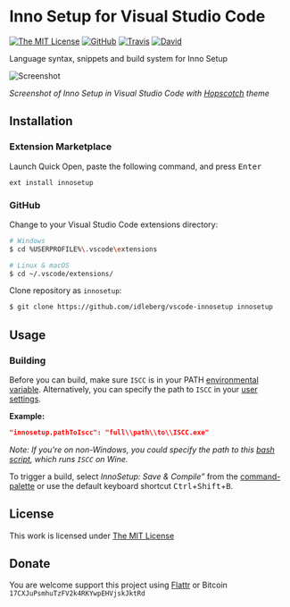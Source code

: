 # Inno Setup for Visual Studio Code

[![The MIT License](https://img.shields.io/badge/license-MIT-orange.svg?style=flat-square)](http://opensource.org/licenses/MIT)
[![GitHub](https://img.shields.io/github/release/idleberg/vscode-innosetup.svg?style=flat-square)](https://github.com/idleberg/vscode-innosetup/releases)
[![Travis](https://img.shields.io/travis/idleberg/vscode-innosetup.svg?style=flat-square)](https://travis-ci.org/idleberg/vscode-innosetup)
[![David](https://img.shields.io/david/dev/idleberg/vscode-innosetup.svg?style=flat-square)](https://david-dm.org/idleberg/vscode-innosetup#info=devDependencies)

Language syntax, snippets and build system for Inno Setup

![Screenshot](https://raw.githubusercontent.com/idleberg/vscode-innosetup/master/images/screenshot.png)

*Screenshot of Inno Setup in Visual Studio Code with [Hopscotch](https://marketplace.visualstudio.com/items?itemName=gerane.Theme-Hopscotch) theme*

## Installation

### Extension Marketplace

Launch Quick Open, paste the following command, and press <kbd>Enter</kbd>

`ext install innosetup`

### GitHub

Change to your Visual Studio Code extensions directory:

```bash
# Windows
$ cd %USERPROFILE%\.vscode\extensions

# Linux & macOS
$ cd ~/.vscode/extensions/
```

Clone repository as `innosetup`:

```bash
$ git clone https://github.com/idleberg/vscode-innosetup innosetup
```
## Usage

### Building

Before you can build, make sure `ISCC` is in your PATH [environmental variable](https://support.microsoft.com/en-us/kb/310519). Alternatively, you can specify the path to `ISCC` in your [user settings](https://code.visualstudio.com/docs/customization/userandworkspace).

**Example:**

```json
"innosetup.pathToIscc": "full\\path\\to\\ISCC.exe"
```

*Note: If you're on non-Windows, you could specify the path to this [bash script](https://gist.github.com/derekstavis/8288379), which runs `ISCC` on Wine.*

To trigger a build, select *InnoSetup: Save & Compile”* from the [command-palette](https://code.visualstudio.com/docs/editor/codebasics#_command-palette) or use the default keyboard shortcut <kbd>Ctrl</kbd>+<kbd>Shift</kbd>+<kbd>B</kbd>.

## License

This work is licensed under [The MIT License](https://opensource.org/licenses/MIT)

## Donate

You are welcome support this project using [Flattr](https://flattr.com/submit/auto?user_id=idleberg&url=https://github.com/idleberg/vscode-innosetup) or Bitcoin `17CXJuPsmhuTzFV2k4RKYwpEHVjskJktRd`